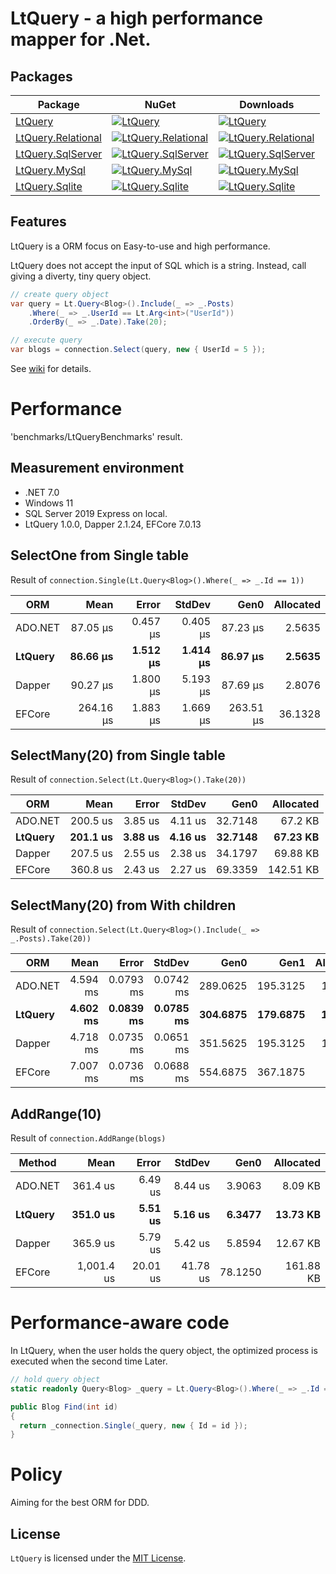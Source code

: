 # LtQuery - a high performance mapper for .Net.

## Packages

| Package | NuGet | Downloads |
| ------- | ----- | --------- |
| [LtQuery](https://www.nuget.org/packages/LtQuery/) | [![LtQuery](https://img.shields.io/nuget/v/LtQuery.svg)](https://www.nuget.org/packages/LtQuery/) | [![LtQuery](https://img.shields.io/nuget/dt/LtQuery.svg)](https://www.nuget.org/packages/LtQuery/) |
| [LtQuery.Relational](https://www.nuget.org/packages/LtQuery.Relational/) | [![LtQuery.Relational](https://img.shields.io/nuget/v/LtQuery.Relational.svg)](https://www.nuget.org/packages/LtQuery.Relational/) | [![LtQuery.Relational](https://img.shields.io/nuget/dt/LtQuery.Relational.svg)](https://www.nuget.org/packages/LtQuery.Relational/) |
| [LtQuery.SqlServer](https://www.nuget.org/packages/LtQuery.SqlServer/) | [![LtQuery.SqlServer](https://img.shields.io/nuget/v/LtQuery.SqlServer.svg)](https://www.nuget.org/packages/LtQuery.SqlServer/) | [![LtQuery.SqlServer](https://img.shields.io/nuget/dt/LtQuery.SqlServer.svg)](https://www.nuget.org/packages/LtQuery.SqlServer/) |
| [LtQuery.MySql](https://www.nuget.org/packages/LtQuery.MySql/) | [![LtQuery.MySql](https://img.shields.io/nuget/v/LtQuery.MySql.svg)](https://www.nuget.org/packages/LtQuery.MySql/) | [![LtQuery.MySql](https://img.shields.io/nuget/dt/LtQuery.MySql.svg)](https://www.nuget.org/packages/LtQuery.MySql/) |
| [LtQuery.Sqlite](https://www.nuget.org/packages/LtQuery.Sqlite/) | [![LtQuery.Sqlite](https://img.shields.io/nuget/v/LtQuery.Sqlite.svg)](https://www.nuget.org/packages/LtQuery.Sqlite/) | [![LtQuery.Sqlite](https://img.shields.io/nuget/dt/LtQuery.Sqlite.svg)](https://www.nuget.org/packages/LtQuery.Sqlite/) |

## Features

LtQuery is a ORM focus on Easy-to-use and high performance. 

LtQuery does not accept the input of SQL which is a string.
Instead, call giving a diverty, tiny query object.

```csharp
// create query object
var query = Lt.Query<Blog>().Include(_ => _.Posts)
	.Where(_ => _.UserId == Lt.Arg<int>("UserId"))
	.OrderBy(_ => _.Date).Take(20);

// execute query
var blogs = connection.Select(query, new { UserId = 5 });
```
See [wiki](https://github.com/SaikiMikami/LtQuery/wiki) for details.


# Performance

'benchmarks/LtQueryBenchmarks' result. 

## Measurement environment
- .NET 7.0
- Windows 11
- SQL Server 2019 Express on local.
- LtQuery 1.0.0, Dapper 2.1.24, EFCore 7.0.13

## SelectOne from Single table

Result of `connection.Single(Lt.Query<Blog>().Where(_ => _.Id == 1))`

| ORM  | Mean      | Error    | StdDev   | Gen0    | Allocated |
|-------- |----------:|---------:|---------:|--------:|----------:|
| ADO.NET |  87.05 μs | 0.457 μs | 0.405 μs |  87.23 μs |  2.5635 |    5.3 KB |
| **LtQuery** |  **86.66 μs** | **1.512 μs** | **1.414 μs** |  **86.97 μs** |  **2.5635** |   **5.38 KB** |
| Dapper  |  90.27 μs | 1.800 μs | 5.193 μs |  87.69 μs |  2.8076 |   5.83 KB |
| EFCore  | 264.16 μs | 1.883 μs | 1.669 μs | 263.51 μs | 36.1328 |  74.47 KB |

## SelectMany(20) from Single table

Result of `connection.Select(Lt.Query<Blog>().Take(20))`

| ORM  | Mean     | Error   | StdDev  | Gen0    | Allocated |
|-------- |---------:|--------:|--------:|--------:|----------:|
| ADO.NET | 200.5 us | 3.85 us | 4.11 us | 32.7148 |   67.2 KB |
| **LtQuery** | **201.1 us** | **3.88 us** | **4.16 us** | **32.7148** |  **67.23 KB** |
| Dapper  | 207.5 us | 2.55 us | 2.38 us | 34.1797 |  69.88 KB |
| EFCore  | 360.8 us | 2.43 us | 2.27 us | 69.3359 | 142.51 KB |

## SelectMany(20) from With children

Result of `connection.Select(Lt.Query<Blog>().Include(_ => _.Posts).Take(20))`

| ORM  | Mean     | Error     | StdDev    | Gen0     | Gen1     | Allocated |
|-------- |---------:|----------:|----------:|---------:|---------:|----------:|
| ADO.NET | 4.594 ms | 0.0793 ms | 0.0742 ms | 289.0625 | 195.3125 |   1.44 MB |
| **LtQuery** | **4.602 ms** | **0.0839 ms** | **0.0785 ms** | **304.6875** | **179.6875** |   **1.44 MB** |
| Dapper  | 4.718 ms | 0.0735 ms | 0.0651 ms | 351.5625 | 195.3125 |   1.62 MB |
| EFCore  | 7.007 ms | 0.0736 ms | 0.0688 ms | 554.6875 | 367.1875 |    2.6 MB |

## AddRange(10)

Result of `connection.AddRange(blogs)`

| Method  | Mean       | Error    | StdDev   | Gen0    | Allocated |
|-------- |-----------:|---------:|---------:|--------:|----------:|
| ADO.NET |   361.4 us |  6.49 us |  8.44 us |  3.9063 |   8.09 KB |
| **LtQuery** |   **351.0 us** |  **5.51 us** |  **5.16 us** |  **6.3477** |  **13.73 KB** |
| Dapper  |   365.9 us |  5.79 us |  5.42 us |  5.8594 |  12.67 KB |
| EFCore  | 1,001.4 us | 20.01 us | 41.78 us | 78.1250 | 161.88 KB |


# Performance-aware code
In LtQuery, when the user holds the query object, 
the optimized process is executed when the second time Later.

```csharp
// hold query object
static readonly Query<Blog> _query = Lt.Query<Blog>().Where(_ => _.Id == Lt.Arg<int>("Id")).ToImmutable();

public Blog Find(int id)
{
  return _connection.Single(_query, new { Id = id });
}
```

# Policy
Aiming for the best ORM for DDD.

## License

`LtQuery` is licensed under the [MIT License](LICENSE).
